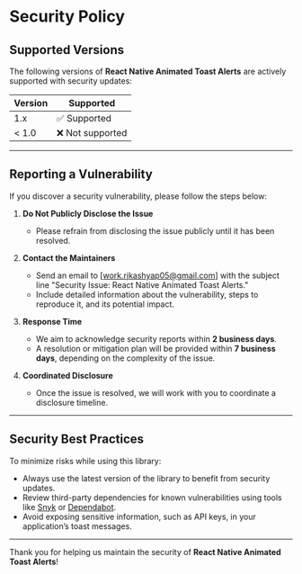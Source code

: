 # Security Policy

## Supported Versions

The following versions of **React Native Animated Toast Alerts** are actively supported with security updates:

| Version | Supported          |
|---------|--------------------|
| 1.x     | ✅ Supported       |
| < 1.0   | ❌ Not supported   |

---

## Reporting a Vulnerability

If you discover a security vulnerability, please follow the steps below:

1. **Do Not Publicly Disclose the Issue**
   - Please refrain from disclosing the issue publicly until it has been resolved.

2. **Contact the Maintainers**
   - Send an email to [work.rjkashyap05@gmail.com] with the subject line "Security Issue: React Native Animated Toast Alerts."
   - Include detailed information about the vulnerability, steps to reproduce it, and its potential impact.

3. **Response Time**
   - We aim to acknowledge security reports within **2 business days**.
   - A resolution or mitigation plan will be provided within **7 business days**, depending on the complexity of the issue.

4. **Coordinated Disclosure**
   - Once the issue is resolved, we will work with you to coordinate a disclosure timeline.

---

## Security Best Practices

To minimize risks while using this library:

- Always use the latest version of the library to benefit from security updates.
- Review third-party dependencies for known vulnerabilities using tools like [Snyk](https://snyk.io/) or [Dependabot](https://github.com/dependabot).
- Avoid exposing sensitive information, such as API keys, in your application’s toast messages.

---

Thank you for helping us maintain the security of **React Native Animated Toast Alerts**!

